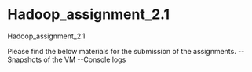 # Hadoop_assignment_2.1
Hadoop_assignment_2.1

Please find the below materials for the submission of the assignments.
--Snapshots of the VM
--Console logs
